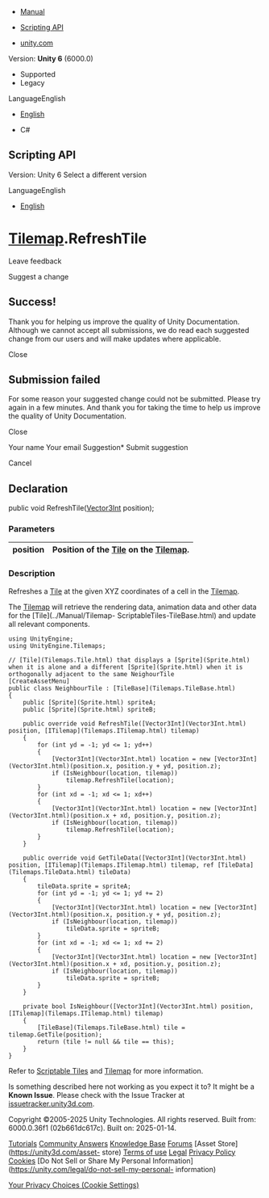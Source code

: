 [ ]()

  * [Manual](../Manual/index.html)
  * [Scripting API](../ScriptReference/index.html)

  * [unity.com](https://unity.com/)

Version: **Unity 6** (6000.0)

  * Supported
  * Legacy

LanguageEnglish

  * [English]()

  * C#

[ ](https://docs.unity3d.com)

## Scripting API

Version: Unity 6 Select a different version

LanguageEnglish

  * [English]()

#  [Tilemap](Tilemaps.Tilemap.html).RefreshTile

Leave feedback

Suggest a change

## Success!

Thank you for helping us improve the quality of Unity Documentation. Although
we cannot accept all submissions, we do read each suggested change from our
users and will make updates where applicable.

Close

## Submission failed

For some reason your suggested change could not be submitted. Please <a>try
again</a> in a few minutes. And thank you for taking the time to help us
improve the quality of Unity Documentation.

Close

Your name Your email Suggestion* Submit suggestion

Cancel

[ ]()

## Declaration

public void RefreshTile([Vector3Int](Vector3Int.html) position);

### Parameters

position | Position of the [Tile](Tilemaps.Tile.html) on the [Tilemap](Tilemaps.Tilemap.html).  
---|---  
  
### Description

Refreshes a [Tile](Tilemaps.Tile.html) at the given XYZ coordinates of a cell
in the [Tilemap](Tilemaps.Tilemap.html).

The [Tilemap](../Manual/class-Tilemap.html) will retrieve the rendering data,
animation data and other data for the [Tile](../Manual/Tilemap-
ScriptableTiles-TileBase.html) and update all relevant components.

    
    
    using UnityEngine;
    using UnityEngine.Tilemaps;  
      
    // [Tile](Tilemaps.Tile.html) that displays a [Sprite](Sprite.html) when it is alone and a different [Sprite](Sprite.html) when it is orthogonally adjacent to the same NeighourTile
    [CreateAssetMenu]
    public class NeighbourTile : [TileBase](Tilemaps.TileBase.html)
    {
        public [Sprite](Sprite.html) spriteA;
        public [Sprite](Sprite.html) spriteB;  
      
        public override void RefreshTile([Vector3Int](Vector3Int.html) position, [ITilemap](Tilemaps.ITilemap.html) tilemap)
        {
            for (int yd = -1; yd <= 1; yd++)
            {
                [Vector3Int](Vector3Int.html) location = new [Vector3Int](Vector3Int.html)(position.x, position.y + yd, position.z);
                if (IsNeighbour(location, tilemap))
                    tilemap.RefreshTile(location);
            }
            for (int xd = -1; xd <= 1; xd++)
            {
                [Vector3Int](Vector3Int.html) location = new [Vector3Int](Vector3Int.html)(position.x + xd, position.y, position.z);
                if (IsNeighbour(location, tilemap))
                    tilemap.RefreshTile(location);
            }
        }  
      
        public override void GetTileData([Vector3Int](Vector3Int.html) position, [ITilemap](Tilemaps.ITilemap.html) tilemap, ref [TileData](Tilemaps.TileData.html) tileData)
        {
            tileData.sprite = spriteA;
            for (int yd = -1; yd <= 1; yd += 2)
            {
                [Vector3Int](Vector3Int.html) location = new [Vector3Int](Vector3Int.html)(position.x, position.y + yd, position.z);
                if (IsNeighbour(location, tilemap))
                    tileData.sprite = spriteB;
            }
            for (int xd = -1; xd <= 1; xd += 2)
            {
                [Vector3Int](Vector3Int.html) location = new [Vector3Int](Vector3Int.html)(position.x + xd, position.y, position.z);
                if (IsNeighbour(location, tilemap))
                    tileData.sprite = spriteB;
            }
        }  
      
        private bool IsNeighbour([Vector3Int](Vector3Int.html) position, [ITilemap](Tilemaps.ITilemap.html) tilemap)
        {
            [TileBase](Tilemaps.TileBase.html) tile = tilemap.GetTile(position);
            return (tile != null && tile == this);
        }
    }
    

Refer to [Scriptable Tiles](../Manual/Tilemap-ScriptableTiles-TileBase.html)
and [Tilemap](../Manual/class-Tilemap.html) for more information.

Is something described here not working as you expect it to? It might be a
**Known Issue**. Please check with the Issue Tracker at
[issuetracker.unity3d.com](https://issuetracker.unity3d.com).

Copyright ©2005-2025 Unity Technologies. All rights reserved. Built from:
6000.0.36f1 (02b661dc617c). Built on: 2025-01-14.

[Tutorials](https://unity3d.com/learn) [Community
Answers](https://answers.unity3d.com) [Knowledge
Base](https://support.unity3d.com/hc/en-us)
[Forums](https://forum.unity3d.com) [Asset Store](https://unity3d.com/asset-
store) [Terms of use](https://docs.unity3d.com/Manual/TermsOfUse.html)
[Legal](https://unity.com/legal) [Privacy
Policy](https://unity.com/legal/privacy-policy)
[Cookies](https://unity.com/legal/cookie-policy) [Do Not Sell or Share My
Personal Information](https://unity.com/legal/do-not-sell-my-personal-
information)

[Your Privacy Choices (Cookie Settings)](javascript:void\(0\);)

